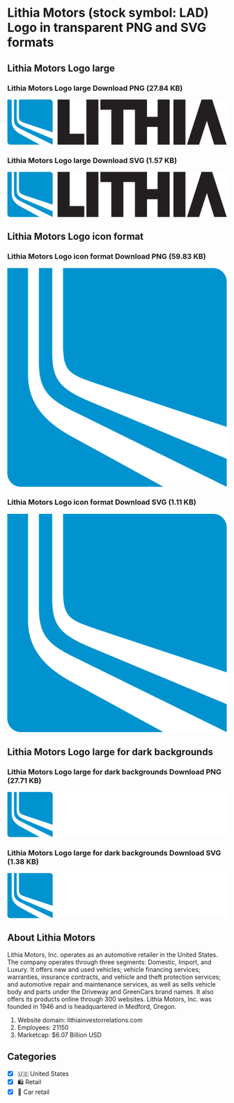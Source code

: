 # Lithia Motors (stock symbol: LAD) Logo in transparent PNG and SVG formats

## Lithia Motors Logo large

### Lithia Motors Logo large Download PNG (27.84 KB)

![Lithia Motors Logo large Download PNG (27.84 KB)](/img/orig/LAD_BIG-84d4ff79.png)

### Lithia Motors Logo large Download SVG (1.57 KB)

![Lithia Motors Logo large Download SVG (1.57 KB)](/img/orig/LAD_BIG-f8a0a205.svg)

## Lithia Motors Logo icon format

### Lithia Motors Logo icon format Download PNG (59.83 KB)

![Lithia Motors Logo icon format Download PNG (59.83 KB)](/img/orig/LAD-bf578e7a.png)

### Lithia Motors Logo icon format Download SVG (1.11 KB)

![Lithia Motors Logo icon format Download SVG (1.11 KB)](/img/orig/LAD-881b21f3.svg)

## Lithia Motors Logo large for dark backgrounds

### Lithia Motors Logo large for dark backgrounds Download PNG (27.71 KB)

![Lithia Motors Logo large for dark backgrounds Download PNG (27.71 KB)](/img/orig/LAD_BIG.D-132109a0.png)

### Lithia Motors Logo large for dark backgrounds Download SVG (1.38 KB)

![Lithia Motors Logo large for dark backgrounds Download SVG (1.38 KB)](/img/orig/LAD_BIG.D-2908a7d1.svg)

## About Lithia Motors

Lithia Motors, Inc. operates as an automotive retailer in the United States. The company operates through three segments: Domestic, Import, and Luxury. It offers new and used vehicles; vehicle financing services; warranties, insurance contracts, and vehicle and theft protection services; and automotive repair and maintenance services, as well as sells vehicle body and parts under the Driveway and GreenCars brand names. It also offers its products online through 300 websites. Lithia Motors, Inc. was founded in 1946 and is headquartered in Medford, Oregon.

1. Website domain: lithiainvestorrelations.com
2. Employees: 21150
3. Marketcap: $6.07 Billion USD


## Categories
- [x] 🇺🇸 United States
- [x] 🛍️ Retail
- [x] 🚗 Car retail
